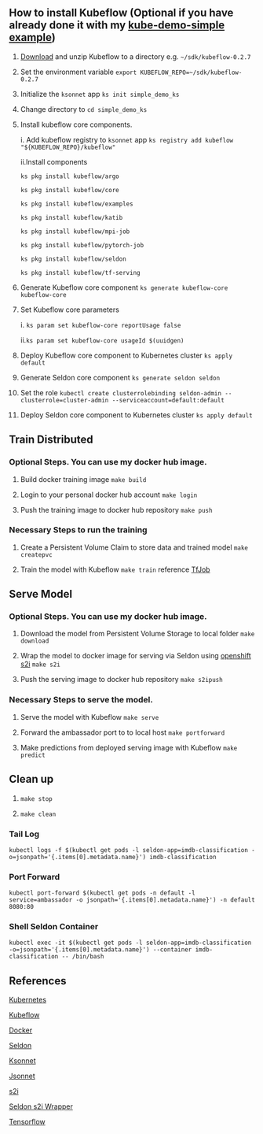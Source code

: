 ## How to install Kubeflow (**Optional** if you have already done it with my [kube-demo-simple example](https://github.com/alvinhenrick/kube-demo-simple/blob/master/README.md))

1. [Download](https://github.com/kubeflow/kubeflow/releases/tag/v0.2.7) and unzip Kubeflow to a directory e.g. `~/sdk/kubeflow-0.2.7`

2. Set the environment variable `export KUBEFLOW_REPO=~/sdk/kubeflow-0.2.7`

3. Initialize the `ksonnet` app `ks init simple_demo_ks`

4. Change directory to `cd simple_demo_ks`

5. Install kubeflow core components. 
    
    i. Add kubeflow registry to `ksonnet` app `ks registry add kubeflow "${KUBEFLOW_REPO}/kubeflow"`
    
    ii.Install components 
    ```
    ks pkg install kubeflow/argo
    
    ks pkg install kubeflow/core
    
    ks pkg install kubeflow/examples
    
    ks pkg install kubeflow/katib
    
    ks pkg install kubeflow/mpi-job
    
    ks pkg install kubeflow/pytorch-job
    
    ks pkg install kubeflow/seldon
    
    ks pkg install kubeflow/tf-serving
    ```
6. Generate Kubeflow core component `ks generate kubeflow-core kubeflow-core`

7. Set Kubeflow core parameters 
   
   i. `ks param set kubeflow-core reportUsage false`
   
   ii.`ks param set kubeflow-core usageId $(uuidgen)`

8. Deploy Kubeflow core component to Kubernetes cluster `ks apply default`

9. Generate Seldon core component `ks generate seldon seldon`

10. Set the role `kubectl create clusterrolebinding seldon-admin --clusterrole=cluster-admin --serviceaccount=default:default`

11. Deploy Seldon core component to Kubernetes cluster `ks apply default`


## Train Distributed

### Optional Steps. You can use my docker hub image.

1. Build docker training image `make build`

2. Login to your personal docker hub account `make login`

3. Push the training image to docker hub repository `make push`

### Necessary Steps to run the training 

1. Create a Persistent Volume Claim to store data and trained model `make createpvc`

2. Train the model with Kubeflow `make train` reference [TfJob](tfjobdist.yaml)

## Serve Model

### Optional Steps. You can use my docker hub image.

1. Download the model from Persistent Volume Storage to local folder `make download`

2. Wrap the model to docker image for serving via Seldon using [openshift s2i](https://github.com/openshift/source-to-image) `make s2i`

3. Push the serving image to docker hub repository `make s2ipush`

### Necessary Steps to serve the model. 

1. Serve the model with Kubeflow `make serve`

2. Forward the ambassador port to to local host `make portforward`

3. Make predictions from deployed serving image with Kubeflow `make predict`

## Clean up

1. `make stop`

2. `make clean`

### Tail Log

`kubectl logs -f $(kubectl get pods -l seldon-app=imdb-classification -o=jsonpath='{.items[0].metadata.name}') imdb-classification`

### Port Forward

`kubectl port-forward $(kubectl get pods -n default -l service=ambassador -o jsonpath='{.items[0].metadata.name}') -n default 8080:80`

### Shell Seldon Container

`kubectl exec -it $(kubectl get pods -l seldon-app=imdb-classification -o=jsonpath='{.items[0].metadata.name}') --container imdb-classification -- /bin/bash`

## References

[Kubernetes](https://kubernetes.io/)

[Kubeflow](https://www.kubeflow.org/)

[Docker](https://www.docker.com/)

[Seldon](https://www.seldon.io/)

[Ksonnet](https://ksonnet.io/)

[Jsonnet](https://jsonnet.org/)

[s2i](https://github.com/openshift/source-to-image)

[Seldon s2i Wrapper](https://github.com/SeldonIO/seldon-core/blob/master/docs/wrappers/python.md)

[Tensorflow](https://www.tensorflow.org/)
